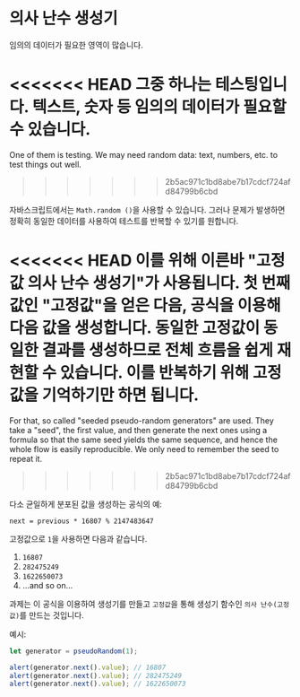 
# 의사 난수 생성기

임의의 데이터가 필요한 영역이 많습니다.

<<<<<<< HEAD
그중 하나는 테스팅입니다. 텍스트, 숫자 등 임의의 데이터가 필요할 수 있습니다.
=======
One of them is testing. We may need random data: text, numbers, etc. to test things out well.
>>>>>>> 2b5ac971c1bd8abe7b17cdcf724afd84799b6cbd

자바스크립트에서는 `Math.random ()`을 사용할 수 있습니다. 그러나 문제가 발생하면 정확히 동일한 데이터를 사용하여 테스트를 반복할 수 있기를 원합니다.

<<<<<<< HEAD
이를 위해 이른바 "고정값 의사 난수 생성기"가 사용됩니다. 첫 번째 값인 "고정값"을 얻은 다음, 공식을 이용해 다음 값을 생성합니다. 동일한 고정값이 동일한 결과를 생성하므로 전체 흐름을 쉽게 재현할 수 있습니다. 이를 반복하기 위해 고정값을 기억하기만 하면 됩니다.
=======
For that, so called "seeded pseudo-random generators" are used. They take a "seed", the first value, and then generate the next ones using a formula so that the same seed yields the same sequence, and hence the whole flow is easily reproducible. We only need to remember the seed to repeat it.
>>>>>>> 2b5ac971c1bd8abe7b17cdcf724afd84799b6cbd

다소 균일하게 분포된 값을 생성하는 공식의 예:

```
next = previous * 16807 % 2147483647
```

고정값으로 `1`을 사용하면 다음과 같습니다.
1. `16807`
2. `282475249`
3. `1622650073`
4. ...and so on...

과제는 이 공식을 이용하여 생성기를 만들고 `고정값`을 통해 생성기 함수인 `의사 난수(고정값)`를 만드는 것입니다.

예시:

```js
let generator = pseudoRandom(1);

alert(generator.next().value); // 16807
alert(generator.next().value); // 282475249
alert(generator.next().value); // 1622650073
```
